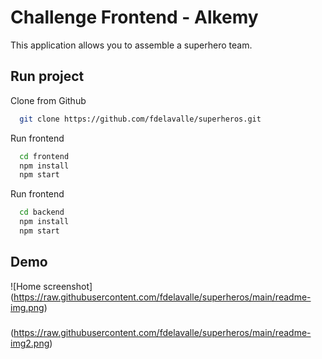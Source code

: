 
# Challenge Frontend - Alkemy

This application allows you to assemble a superhero team.


## Run project

Clone from Github

```bash
  git clone https://github.com/fdelavalle/superheros.git
```

Run frontend

```bash
  cd frontend
  npm install
  npm start
```

Run frontend

```bash
  cd backend
  npm install
  npm start
``` 
## Demo
![Home screenshot]
(https://raw.githubusercontent.com/fdelavalle/superheros/main/readme-img.png)
###
(https://raw.githubusercontent.com/fdelavalle/superheros/main/readme-img2.png)

  
